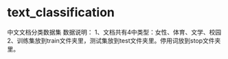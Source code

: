 # text_classification
中文文档分类数据集
数据说明：
1、文档共有4中类型：女性、体育、文学、校园
2、训练集放到train文件夹里，测试集放到test文件夹里。停用词放到stop文件夹里。

